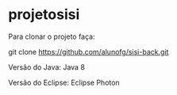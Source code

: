 # projetosisi

Para clonar o projeto faça:

git clone https://github.com/alunofg/sisi-back.git

Versão do Java: Java 8

Versão do Eclipse: Eclipse Photon
  
